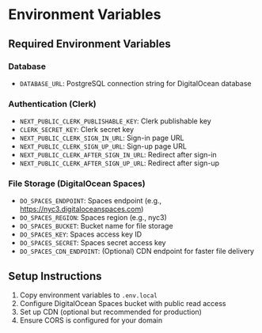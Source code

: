 # Environment Variables

## Required Environment Variables

### Database

- `DATABASE_URL`: PostgreSQL connection string for DigitalOcean database

### Authentication (Clerk)

- `NEXT_PUBLIC_CLERK_PUBLISHABLE_KEY`: Clerk publishable key
- `CLERK_SECRET_KEY`: Clerk secret key
- `NEXT_PUBLIC_CLERK_SIGN_IN_URL`: Sign-in page URL
- `NEXT_PUBLIC_CLERK_SIGN_UP_URL`: Sign-up page URL
- `NEXT_PUBLIC_CLERK_AFTER_SIGN_IN_URL`: Redirect after sign-in
- `NEXT_PUBLIC_CLERK_AFTER_SIGN_UP_URL`: Redirect after sign-up

### File Storage (DigitalOcean Spaces)

- `DO_SPACES_ENDPOINT`: Spaces endpoint (e.g., https://nyc3.digitaloceanspaces.com)
- `DO_SPACES_REGION`: Spaces region (e.g., nyc3)
- `DO_SPACES_BUCKET`: Bucket name for file storage
- `DO_SPACES_KEY`: Spaces access key ID
- `DO_SPACES_SECRET`: Spaces secret access key
- `DO_SPACES_CDN_ENDPOINT`: (Optional) CDN endpoint for faster file delivery

## Setup Instructions

1. Copy environment variables to `.env.local`
2. Configure DigitalOcean Spaces bucket with public read access
3. Set up CDN (optional but recommended for production)
4. Ensure CORS is configured for your domain
